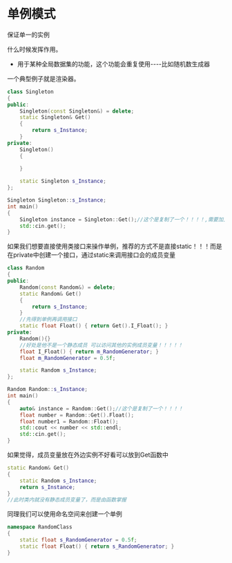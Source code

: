 # 单例模式

保证单一的实例

什么时候发挥作用。

- 用于某种全局数据集的功能，这个功能会重复使用----比如随机数生成器

一个典型例子就是渲染器。

```c++
class Singleton
{
public:
    Singleton(const Singleton&) = delete;
	static Singleton& Get()
	{
		return s_Instance;
	}
private:
	Singleton()
	{
		
	}

	static Singleton s_Instance;
};

Singleton Singleton::s_Instance;
int main()
{
	Singleton instance = Singleton::Get();//这个是复制了一个！！！！,需要加上引用。不然就不是单例模式了，我们可以禁止使用复制构造函数
	std::cin.get();
}

```

如果我们想要直接使用类接口来操作单例，推荐的方式不是直接static！！！而是在private中创建一个接口，通过static来调用接口会的成员变量

```c++
class Random
{
public:
	Random(const Random&) = delete;
	static Random& Get()
	{
		return s_Instance;
	}
	//先得到单例再调用接口
	static float Float() { return Get().I_Float(); }
private:
	Random(){}
	//好处是他不是一个静态成员 可以访问其他的实例成员变量！！！！！
	float I_Float() { return m_RandomGenerator; }
	float m_RandomGenerator = 0.5f;

	static Random s_Instance;
};

Random Random::s_Instance;
int main()
{
	auto& instance = Random::Get();//这个是复制了一个！！！！
	float number = Random::Get().Float();
	float number1 = Random::Float();
	std::cout << number << std::endl;
	std::cin.get();
}

```

如果觉得，成员变量放在外边实例不好看可以放到Get函数中

```c++
static Random& Get()
{
    static Random s_Instance;
    return s_Instance;
}
//此时类内就没有静态成员变量了，而是由函数掌握
```

同理我们可以使用命名空间来创建一个单例

```c++
namespace RandomClass
{
	static float s_RandomGenerator = 0.5f;
	static float Float() { return s_RandomGenerator; }
}

```

